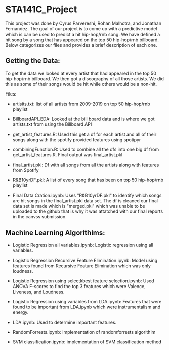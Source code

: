 # STA141C_Project

This project was done by Cyrus Parvereshi, Rohan Malhotra, and Jonathan Fernandez. The goal of our project is to come up with a predictive model which is can be used to predict a hit hip-hop/rnb song. We have defined a hit song by a song that has appeared on the top 50 hip-hop/rnb billboard. Below categorizes our files and provides a brief description of each one. 


## Getting the Data: 

To get the data we looked at every artist that had appeared in the top 50 hip-hop/rnb billboard. We then got a discography of all those artists. We did this as some of their songs would be hit while others would be a non-hit.

Files:

- artisits.txt: list of all artists from 2009-2019 on top 50 hip-hop/rnb playlist

- BillboardAPI_EDA: Looked at the bill board data and is where we got artists.txt from using the Billboard API

- get_artist_features.R: Used this get a df for each artist and all of their songs along with the spotify provided features using spotipyr

- combiningFunction.R: Used to combine all the dfs into one big df from get_artist_features.R. Final output was final_artist.pkl

- final_artist.pkl: Df with all songs from all the artists along with features from Spotify

- R&B10yrDF.pkl: A list of every song that has been on top 50 hip-hop/rnb playlist

- Final Data Cration.ipynb: Uses "R&B10yrDF.pkl" to identify which songs are hit songs in the final_artist.pkl data set. The df is cleaned our final data set is made which is "merged.pkl" which was unable to be uploaded to the github that is why it was attatched with our final reports in the canvss submission. 

## Machine Learning Algorithims:

- Logistic Regression all variables.ipynb: Logistic regression using all variables.

- Logistic Regression Recursive Feature Elimination.ipynb: Model using features found from Recursive Feature Elimination which was only loudness. 

- Logistic Regression using selectkbest feature selection.ipynb: Used ANOVA F-scores to find the top 3 features which were Valence, Liveness, and Loudness.

- Logistic Regression using variables from LDA.ipynb: Features that were found to be important from LDA.ipynb which were instrumentalism and energy. 

- LDA.ipynb: Used to determine important features. 

- RandomForrests.ipynb: implementation of  randomforrests algorithim

- SVM classification.ipynb: implementation of SVM classification method










